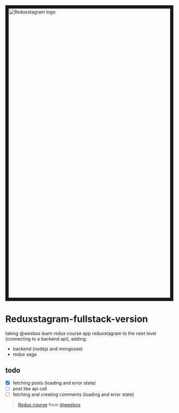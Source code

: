 <img src="https://cloud.githubusercontent.com/assets/10467818/15865431/f92f8fc6-2cda-11e6-8282-40dce0ab15e9.png" alt="Reduxstagram logo" width="900" border="10" />

# Reduxstagram-fullstack-version

taking @wesbos learn redux course app reduxstagram to the next level (connecting to a backend api), adding:

* backend (nodejs and mongoose)
* redux saga

## todo
- [x] fetching posts (loading and error state)
- [ ] post like api call
- [ ] fetching and creating comments (loading and error state)

> [Redux course](https://www.youtube.com/watch?v=hmwBow1PUuo&list=PLu8EoSxDXHP5uyzEWxdlr9WQTJJIzr6jy) from [@wesbos](https://github.com/wesbos)
